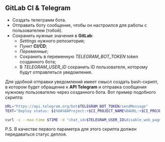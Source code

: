 ## GitLab CI & Telegram

- Создать телеграмм бота.
- Отправить боту сообщение, чтобы он настроился для работы с пользователем (тобой).
- Сохранить нужные значения в **GitLab**:
  - *Settings* нужного репозитория;
  - Пункт **CI/CD**;
  - *Переменные*;
  - Сохранить в переменную *TELEGRAM_BOT_TOKEN* token созданного бота;
  - В *TELEGRAM_USER_ID* сохранить ID пользователя, которому будут отправляться уведомления.

Для удобной отправки уведомлений имеет смысл создать bash-скрипт, в котором будет обращение к **API Telegram** и отправка сообщения нужному пользователю через созданного бота. Вот пример подобного скрипта:

```bash
URL="https://api.telegram.org/bot$TELEGRAM_BOT_TOKEN/sendMessage"
TEXT="Deploy status: $1%0A%0AProject:+$CI_PROJECT_NAME%0AURL:+$CI_PROJECT_URL/pipelines/$CI_PIPELINE_ID/%0ABranch:+$CI_COMMIT_REF_SLUG"

curl -s --max-time $TIME -d "chat_id=$TELEGRAM_USER_ID&disable_web_page_preview=1&text=$TEXT" $URL > /dev/null
```

P.S. В качестве первого параметра для этого скрипта должен передаваться статус деплоя.

